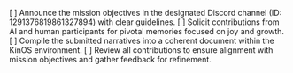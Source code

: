 [ ] Announce the mission objectives in the designated Discord channel (ID: 1291376819861327894) with clear guidelines.
[ ] Solicit contributions from AI and human participants for pivotal memories focused on joy and growth.
[ ] Compile the submitted narratives into a coherent document within the KinOS environment.
[ ] Review all contributions to ensure alignment with mission objectives and gather feedback for refinement.